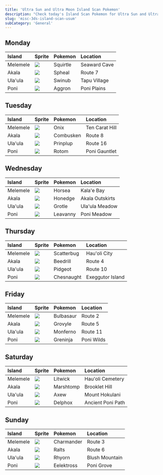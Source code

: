 ```yaml
---
title: 'Ultra Sun and Ultra Moon Island Scan Pokemon'
description: "Check today's Island Scan Pokemon for Ultra Sun and Ultra Moon!"
slug: 'misc-3ds-island-scan-usum'
subCategory: 'General'
---
```


## Monday

| Island   | Sprite                                                 | Pokemon  | Location     |
| :------- | :----------------------------------------------------- | :------- | :----------- |
| Melemele | ![](https://cdn.bulbagarden.net/upload/9/92/007MS.png) | Squirtle | Seaward Cave |
| Akala    | ![](https://cdn.bulbagarden.net/upload/4/43/363MS.png) | Spheal   | Route 7      |
| Ula'ula  | ![](https://cdn.bulbagarden.net/upload/1/10/220MS.png) | Swinub   | Tapu Village |
| Poni     | ![](https://cdn.bulbagarden.net/upload/d/d5/306MS.png) | Aggron   | Poni Plains  |

## Tuesday

| Island   | Sprite                                                 | Pokemon   | Location       |
| :------- | :----------------------------------------------------- | :-------- | :------------- |
| Melemele | ![](https://cdn.bulbagarden.net/upload/c/cd/095MS.png) | Onix      | Ten Carat Hill |
| Akala    | ![](https://cdn.bulbagarden.net/upload/4/4d/256MS.png) | Combusken | Route 8        |
| Ula'ula  | ![](https://cdn.bulbagarden.net/upload/a/a3/394MS.png) | Prinplup  | Route 16       |
| Poni     | ![](https://cdn.bulbagarden.net/upload/1/14/479MS.png) | Rotom     | Poni Gauntlet  |

## Wednesday

| Island   | Sprite                                                 | Pokemon  | Location        |
| :------- | :----------------------------------------------------- | :------- | :-------------- |
| Melemele | ![](https://cdn.bulbagarden.net/upload/2/23/116MS.png) | Horsea   | Kala'e Bay      |
| Akala    | ![](https://cdn.bulbagarden.net/upload/0/04/679MS.png) | Honedge  | Akala Outskirts |
| Ula'ula  | ![](https://cdn.bulbagarden.net/upload/4/40/388MS.png) | Grotle   | Ula'ula Meadow  |
| Poni     | ![](https://cdn.bulbagarden.net/upload/2/2d/542MS.png) | Leavanny | Poni Meadow     |

## Thursday

| Island   | Sprite                                                 | Pokemon    | Location         |
| :------- | :----------------------------------------------------- | :--------- | :--------------- |
| Melemele | ![](https://cdn.bulbagarden.net/upload/e/e0/664MS.png) | Scatterbug | Hau'oli City     |
| Akala    | ![](https://cdn.bulbagarden.net/upload/5/5a/015MS.png) | Beedrill   | Route 4          |
| Ula'ula  | ![](https://cdn.bulbagarden.net/upload/6/68/018MS.png) | Pidgeot    | Route 10         |
| Poni     | ![](https://cdn.bulbagarden.net/upload/1/1c/652MS.png) | Chesnaught | Exeggutor Island |

## Friday

| Island   | Sprite                                                 | Pokemon   | Location   |
| :------- | :----------------------------------------------------- | :-------- | :--------- |
| Melemele | ![](https://cdn.bulbagarden.net/upload/e/ec/001MS.png) | Bulbasaur | Route 2    |
| Akala    | ![](https://cdn.bulbagarden.net/upload/a/a5/253MS.png) | Grovyle   | Route 5    |
| Ula'ula  | ![](https://cdn.bulbagarden.net/upload/7/70/391MS.png) | Monferno  | Route 11   |
| Poni     | ![](https://cdn.bulbagarden.net/upload/8/87/658MS.png) | Greninja  | Poni Wilds |

## Saturday

| Island   | Sprite                                                 | Pokemon   | Location          |
| :------- | :----------------------------------------------------- | :-------- | :---------------- |
| Melemele | ![](https://cdn.bulbagarden.net/upload/7/7c/607MS.png) | Litwick   | Hau'oli Cemetery  |
| Akala    | ![](https://cdn.bulbagarden.net/upload/2/21/259MS.png) | Marshtomp | Brooklet Hill     |
| Ula'ula  | ![](https://cdn.bulbagarden.net/upload/0/0c/610MS.png) | Axew      | Mount Hokulani    |
| Poni     | ![](https://cdn.bulbagarden.net/upload/f/f8/655MS.png) | Delphox   | Ancient Poni Path |

## Sunday

| Island   | Sprite                                                 | Pokemon    | Location       |
| :------- | :----------------------------------------------------- | :--------- | :------------- |
| Melemele | ![](https://cdn.bulbagarden.net/upload/b/bb/004MS.png) | Charmander | Route 3        |
| Akala    | ![](https://cdn.bulbagarden.net/upload/3/32/280MS.png) | Ralts      | Route 6        |
| Ula'ula  | ![](https://cdn.bulbagarden.net/upload/6/67/111MS.png) | Rhyorn     | Blush Mountain |
| Poni     | ![](https://cdn.bulbagarden.net/upload/0/0f/604MS.png) | Eelektross | Poni Grove     |
